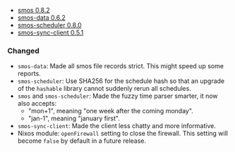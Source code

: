 - <a name="smos-0.8.2">[smos 0.8.2](#smos-0.8.2)
- <a name="smos-data-0.6.2">[smos-data 0.6.2](#smos-data-0.6.2)
- <a name="smos-scheduler-0.8.0">[smos-scheduler 0.8.0](#smos-scheduler-0.8.0)
- <a name="smos-sync-client-0.5.1">[smos-sync-client 0.5.1](#smos-sync-client-0.5.1)

### Changed

- `smos-data`: Made all smos file records strict. This might speed up some reports.
- `smos-scheduler`: Use SHA256 for the schedule hash so that an upgrade of the `hashable` library cannot suddenly rerun all schedules.
- `smos` and `smos-scheduler`: Made the fuzzy time parser smarter, it now also accepts:
    * "mon+1", meaning "one week after the coming monday".
    * "jan-1", meaning "january first".
- `smos-sync-client`: Made the client less chatty and more informative.
- Nixos module: `openFirewall` setting to close the firewall. This setting will become `false` by default in a future release.
